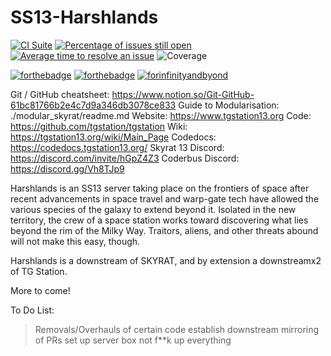 # SS13-Harshlands

[![CI Suite](https://github.com/Skyrat-SS13/Skyrat-tg/actions/workflows/ci_suite.yml/badge.svg)](https://github.com/Skyrat-SS13/Skyrat-tg/actions/workflows/ci_suite.yml)
[![Percentage of issues still open](http://isitmaintained.com/badge/open/Skyrat-SS13/Skyrat-tg.svg)](https://isitmaintained.com/project/Skyrat-SS13/Skyrat-tg "Percentage of issues still open")
[![Average time to resolve an issue](http://isitmaintained.com/badge/resolution/Skyrat-SS13/Skyrat-tg.svg)](https://isitmaintained.com/project/Skyrat-SS13/Skyrat-tg "Average time to resolve an issue")
![Coverage](https://img.shields.io/codecov/c/github/Skyrat-SS13/Skyrat-tg)

[![forthebadge](https://forthebadge.com/images/badges/built-with-resentment.svg)](https://forthebadge.com) [![forthebadge](https://forthebadge.com/images/badges/contains-technical-debt.svg)](https://user-images.githubusercontent.com/8171642/50290880-ffef5500-043a-11e9-8270-a2e5b697c86c.png) [![forinfinityandbyond](https://user-images.githubusercontent.com/5211576/29499758-4efff304-85e6-11e7-8267-62919c3688a9.gif)](https://www.reddit.com/r/SS13/comments/5oplxp/what_is_the_main_problem_with_byond_as_an_engine/dclbu1a)

Git / GitHub cheatsheet: https://www.notion.so/Git-GitHub-61bc81766b2e4c7d9a346db3078ce833
Guide to Modularisation: ./modular_skyrat/readme.md
Website: https://www.tgstation13.org
Code: https://github.com/tgstation/tgstation
Wiki: https://tgstation13.org/wiki/Main_Page
Codedocs: https://codedocs.tgstation13.org/
Skyrat 13 Discord: https://discord.com/invite/hGpZ4Z3
Coderbus Discord: https://discord.gg/Vh8TJp9

Harshlands is an SS13 server taking place on the frontiers of space after recent advancements in space travel and warp-gate tech have allowed the various species of the galaxy to extend beyond it. Isolated in the new territory, the crew of a space station works toward discovering what lies beyond the rim of the Milky Way. Traitors, aliens, and other threats abound will not make this easy, though.

Harshlands is a downstream of SKYRAT, and by extension a downstreamx2 of TG Station.

More to come!

To Do List:
>Removals/Overhauls of certain code
>establish downstream mirroring of PRs
>set up server box
>not f**k up everything

